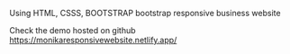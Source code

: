 Using HTML, CSSS, BOOTSTRAP
bootstrap responsive business website


Check the demo hosted on github https://monikaresponsivewebsite.netlify.app/
